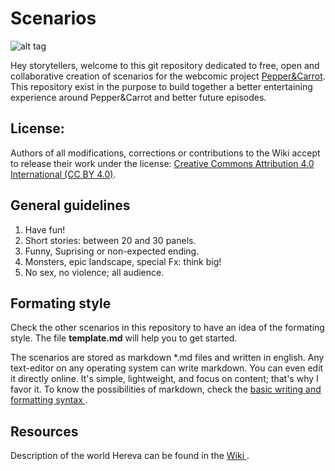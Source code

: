 # Scenarios

![alt tag](http://www.peppercarrot.com/extras/logos/Peppercarrot-logo_alpha_512.png)

Hey storytellers, welcome to this git repository dedicated to free, open and collaborative creation of scenarios for the webcomic project [Pepper&Carrot](http://wwww.peppercarrot.com). This repository exist in the purpose to build together a better entertaining experience around Pepper&Carrot and better future episodes.

## License:

Authors of all modifications, corrections or contributions to the Wiki accept to release their work under the license: [Creative Commons Attribution 4.0 International (CC BY 4.0)](https://creativecommons.org/licenses/by/4.0/).

## General guidelines

1. Have fun!
2. Short stories: between 20 and 30 panels.
3. Funny, Suprising or non-expected ending.
4. Monsters, epic landscape, special Fx: think big!
5. No sex, no violence; all audience.

## Formating style

Check the other scenarios in this repository to have an idea of the formating style. The file **template.md** will help you to get started.

The scenarios are stored as markdown *.md files and written in english. Any text-editor on any operating system can write markdown. You can even edit it directly online. It's simple, lightweight, and focus on content; that's why I favor it. To know the possibilities of markdown, check the [ basic writing and formatting syntax ](https://help.github.com/articles/basic-writing-and-formatting-syntax/).

## Resources

Description of the world Hereva can be found in the [ Wiki ](https://github.com/Deevad/peppercarrot/wiki).
